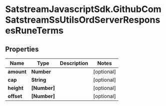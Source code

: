# SatstreamJavascriptSdk.GithubComSatstreamSsUtilsOrdServerResponsesRuneTerms

## Properties
Name | Type | Description | Notes
------------ | ------------- | ------------- | -------------
**amount** | **Number** |  | [optional] 
**cap** | **String** |  | [optional] 
**height** | **[Number]** |  | [optional] 
**offset** | **[Number]** |  | [optional] 
